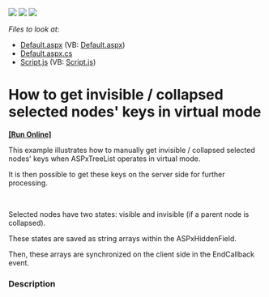 <!-- default badges list -->
![](https://img.shields.io/endpoint?url=https://codecentral.devexpress.com/api/v1/VersionRange/128548670/13.1.4%2B)
[![](https://img.shields.io/badge/Open_in_DevExpress_Support_Center-FF7200?style=flat-square&logo=DevExpress&logoColor=white)](https://supportcenter.devexpress.com/ticket/details/E4774)
[![](https://img.shields.io/badge/📖_How_to_use_DevExpress_Examples-e9f6fc?style=flat-square)](https://docs.devexpress.com/GeneralInformation/403183)
<!-- default badges end -->
<!-- default file list -->
*Files to look at*:

* [Default.aspx](./CS/WebSite/Default.aspx) (VB: [Default.aspx](./VB/WebSite/Default.aspx))
* [Default.aspx.cs](./CS/WebSite/Default.aspx.cs)
* [Script.js](./CS/WebSite/Script.js) (VB: [Script.js](./VB/WebSite/Script.js))
<!-- default file list end -->
# How to get invisible / collapsed selected nodes' keys in virtual mode
<!-- run online -->
**[[Run Online]](https://codecentral.devexpress.com/e4774/)**
<!-- run online end -->


<p>This example illustrates how to manually get invisible / collapsed selected nodes' keys when ASPxTreeList operates in  virtual mode.</p><p>It is then possible to get these keys on the server side for further processing.</p><br />
<p>Selected nodes have two states: visible and invisible (if a parent node is collapsed).</p><p>These states are saved as string arrays within the ASPxHiddenField.</p><p>Then, these arrays are synchronized on the client side in the EndCallback event.<br />
</p>


<h3>Description</h3>

<p><br />
</p>

<br/>


